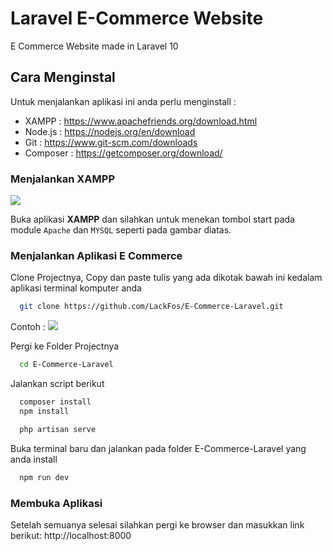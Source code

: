 # Laravel E-Commerce Website

E Commerce Website made in Laravel 10

## Cara Menginstal

Untuk menjalankan aplikasi ini anda perlu menginstall :

-   XAMPP : https://www.apachefriends.org/download.html
-   Node.js : https://nodejs.org/en/download
-   Git : https://www.git-scm.com/downloads
-   Composer : https://getcomposer.org/download/

### Menjalankan XAMPP

![](https://www.ionos.com/digitalguide/fileadmin/DigitalGuide/Screenshots/EN_XAMPP_Control_Panel_2.PNG)

Buka aplikasi **XAMPP** dan silahkan untuk menekan tombol start pada module `Apache` dan `MYSQL` seperti pada gambar diatas.

### Menjalankan Aplikasi E Commerce

Clone Projectnya, Copy dan paste tulis yang ada dikotak bawah ini kedalam aplikasi terminal komputer anda

```bash
  git clone https://github.com/LackFos/E-Commerce-Laravel.git
```

Contoh :
![](https://i.ibb.co/t4y2Fqx/Screenshot-2024-01-10-at-2-38-09-PM.png)

Pergi ke Folder Projectnya

```bash
  cd E-Commerce-Laravel
```

Jalankan script berikut

```bash
  composer install
  npm install
```

```bash
  php artisan serve
```

Buka terminal baru dan jalankan pada folder E-Commerce-Laravel yang anda install

```bash
  npm run dev
```

### Membuka Aplikasi

Setelah semuanya selesai silahkan pergi ke browser dan masukkan link berikut: http://localhost:8000
